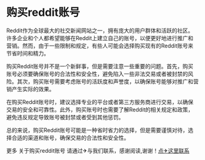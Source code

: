 # 购买reddit账号

Reddit作为全球最大的社交新闻网站之一，拥有庞大的用户群体和活跃的社区。许多企业和个人都希望能够在Reddit上建立自己的账号，以便更好地进行推广和营销。然而，由于一些限制和规定，有些人可能会选择购买现有的Reddit账号来节省时间和精力。

购买Reddit账号并不是一个新鲜事，但是需要注意一些重要的问题。首先，购买账号必须要确保账号的合法性和安全性，避免陷入一些非法交易或者被封禁的风险。其次，购买账号需要考虑账号的活跃度和声誉度，以确保账号能够对推广和营销产生实际的效果。

在购买Reddit账号时，建议选择专业的平台或者第三方服务商进行交易，以确保交易的安全和可靠性。此外，购买账号时也需要了解Reddit的相关规定和政策，避免违反规定导致账号被封禁或者受到其他惩罚。

总的来说，购买Reddit账号可能是一种省时省力的选择，但是需要谨慎对待，选择合适的渠道和账号，确保交易的合法性和安全性。

更多 关于购买reddit账号 请通过✈与我们联系，感谢阅读,谢谢！[点✈这里联系](https://ww.k02.cc)